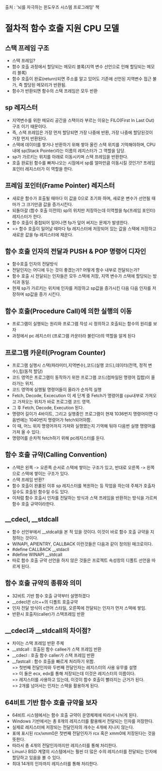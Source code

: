 출처 : '뇌를 자극하는 윈도우즈 시스템 프로그래밍' 책

# 절차적 함수 호출 지원 CPU 모델

## 스택 프레임 구조 
* 스택 프레임? 
* 함수 호출 과정에서 할당되는 메모리 블록(지역 변수 선언으로 인해 할당되는 메모리 블록)   
* 함수 호출이 완료(return)되면 주소를 알고 있어도 기존에 선언된 지역변수 접근 불가, 즉 할당된 메모리가 반환됨.   
* 함수가 반환되면 함수의 스택 프레임은 모두 반환   

## sp 레지스터
* 지역변수를 위한 메모리 공간을 스택이라 부르는 이유는 FILO(First In Last Out) 구조 이기 때문이다.   
* 즉, 스택 프레임은 가장 먼저 할당되면 가장 나중에 반환, 가장 나중에 할당된것이 가장 먼저 반환된다.   
* 스택에 데이터를 쌓거나 반환하기 위해 쌓아 올린 스택 위치를 기억해야하며, CPU내에 sp(Stack Pointer)라는 이름의 레지스터가 그 역할을 담당.   
* sp가 가르키는 위치를 아래로 이동시키며 스택 프레임을 반환한다.   
* 호출 완료된 함수를 빠져나오는 시점에서 sp를 얼마만큼 이동시킬 것인가? 프레임 포인터 레지스터가 이 역할을 한다.   

 ## 프레임 포인터(Frame Pointer) 레지스터
 * 새로운 함수가 호출될 때마다 이 값을 0으로 초기화 하며, 새로운 변수가 선언될 때마가 그 크기만큼 값을 증가시킨다.   
 * 되돌아갈 (함수 호출 이전의) sp의 위치만 저장하는데 이역할을 fp(프레임 포인터)레지스터가 한다.  
 * 함수 호출이 중첩되어 일어나면 fp가 덮어 써지는 문제가 발생한다.   
 *  => 함수 호출이 일어날 때마다 fp 레지스터에 저장되어 있는 값을 스택에 저장하고 새로운 값을 fp 레지스터에 채운다.     

## 함수 호출 인자의 전달과 PUSH & POP 명령어 디자인
* 함수호출 인자의 전달방식    
* 전달인자는 어디에 두는 것이 좋겠는가? 어떻게 함수 내부로 전달되는가?    
* 함수 호출 시 전달되는 인자들은 모두 스택에 저장, 지역 변수가 스택에 할당되는 방식과 동일.    
* 현재 sp가 가르키는 위치에 인자를 저장하고 sp값을 증가시킨 다음 다음 인자를 저장하며 sp값을 증가 시킨다.    

## 함수 호출(Procedure Call)에 의한 실행의 이동
* 프로그램이 실행되는 원리와 프로그램 작성 시 정의하고 호출되는 함수의 원리를 보자
* 과정에서 pc 레지스터 (프로그램 카운터라 불린다)의 역할을 알게 된다   

## 프로그램 카운터(Program Counter)
* 프로그램 실행시 스택(파라미터,지역변수),코드(실행 코드),데이터(전역, 정적 변수),힙(동적 할당)    
* 코드 영역은 프로그램이 동작하기 위한 프로그램 코드(컴파일된 명령어 집합)이 올라가는 위치.   
* 코드 영역에 실행될 명령어들이 올라가 순차적 실행   
* Fetch, Decode, Excecution 이 세 단계 중 Fetch가 명령어를 cpu내부로 가져오고 가져오는 위치가 바로 프로그램 코드 영역.   
* 그 후 Fetch, Decode, Execution 된다.   
* 명령어 길이가 4바이트, 그리고 실행중인 프로그램이 현재 1036번지 명령어이면 다음번에는 1040번지 명령어가 fetch되어야함.   
* 이 때, 어느 위치 명령어까지 가져와 실행했는지 기억해 둬야 다음번 실행 명령어를 가져 올 수 있다.   
* 명령어를 순차적 fetch하기 위해 pc레지스터를 둔다.    

## 함수 호출 규약(Calling Convention)
* 스택은 왼쪽 -> 오른쪽 순서로 스택에 쌓이는 구조가 있고, 반대로 오른쪽 -> 왼쪽으로 스택에 쌓이는 구조가 있다.   
* 스택 프레임 반환?   
* 함수 호출이 완룓된 이후 sp 레지스터를 복원하는 등 작업을 하는데 주체가 호출자일수도 호출된 함수일 수도 있다.   
* 이처럼 함수 호출시 인자를 전달하는 방식과 스택 프레임을 반환하는 방식을 가르켜 함수 호출 규약이라한다.

## __cdecl, __stdcall
* 함수 선언부에서 __stdcall을 본 적 있을 것이다. 이것이 바로 함수 호출 규약을 지정하는 것이다.    
* WINAPI, APIENTRY, CALLBACK 이런것들은 다음과 같이 정의된 매크로이다.   
* #define CALLBACK __stdacll   
* #define WINAPI __stdcall   
* 따로 함수 호출 규약 선언을 하지 않은 것들은 프로젝트 속성창의 디폴트 선언을 따르게 된다.   
 
## 함수 호출 규약의 종류와 의미
* 32비트 기반 함수 호출 규약부터 설명하겠다   
* __cdecl은 c/c++의 디폴트 호출규약   
* 인자 전달 방식이 c언어 스타일, 오른쪽에 전달되는 인자가 먼저 스택에 쌓임.   
* 반환시 호출자(caller)가 스택프레임 반환   

## __cdecl과 __stdcall의 차이점?
* 차이는 스택 프레임 반환 주체    
* __stdcall : 호출된 함수 callee가 스택 프레임 반환   
* __cdecl : 호출 함수 caller가 스택 프레임 반환   
* __fastcall : 함수 호출을 빠르게 처리하기 위함.   
=> 첫번째 전달인자와 두번째 전달인자는 레지스터의 사용 유무를 설명   
=> 이 둘은 ecx, edx를 통해 저장되는데 이것은 레지스터의 이름이다.   
=> 레지스터를 사용하고 있는데, 이것이 함수 호출이 빨라지는 근거가 된다.   
=> 2개를 넘어서는 인자는 스택을 활용하게 된다.   

## 64비트 기반 함수 호출 규약을 보자
* 64비트 시스템에서는 함수 호출 규약이 운영체제에 따라서 나뉘게 된다.   
* Windows 기반에서는 총 8개의 레지스터를 활용해서 전달되는 인자를 저장한다.   
* 실제로 레지스터에 저장되는 전달인자의 개수는 4개에 지나지 않는다.   
* 표에 표시된 rcx/xmm0은 첫번째 전달인자가 rcx 혹은 xmm0에 저장된다는 것을 뜻한다.   
* 따라서 총 4개의 전달인자까지만 레지스터를 통해 처리한다.   
* Linux나 BSD 계열의 시스템에서는 훨씬 더 많은 수의 레지스터를 전달되는 인자에 할당하고 있음을 볼 수 있다.   
* 최대 14개의 인자까지 레지스터를 통해 처리한다.   
 
